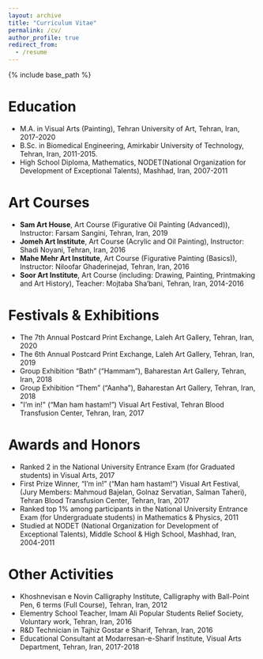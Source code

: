 ```yaml
---
layout: archive
title: "Curriculum Vitae"
permalink: /cv/
author_profile: true
redirect_from:
  - /resume
---
```


{% include base_path %}

Education
======
* M.A. in Visual Arts (Painting), Tehran University of Art, Tehran, Iran, 2017-2020
* B.Sc. in Biomedical Engineering, Amirkabir University of Technology, Tehran, Iran, 2011-2015.
* High School Diploma, Mathematics, NODET(National Organization for Development of Exceptional Talents), Mashhad, Iran, 2007-2011

Art Courses
======
* **Sam Art House**, Art Course (Figurative Oil Painting (Advanced)), Instructor: Farsam Sangini, Tehran, Iran, 2019
* **Jomeh Art Institute**, Art Course (Acrylic and Oil Painting), Instructor: Shadi Noyani, Tehran, Iran, 2016
* **Mahe Mehr Art Institute**, Art Course (Figurative Painting (Basics)), Instructor: Niloofar Ghaderinejad, Tehran, Iran, 2016
* **Soor Art Institute**, Art Course (including: Drawing, Painting, Printmaking and Art History), Teacher: Mojtaba Sha’bani, Tehran, Iran, 2014-2016

Festivals & Exhibitions
======
* The 7th Annual Postcard Print Exchange, Laleh Art Gallery, Tehran, Iran, 2020
* The 6th Annual Postcard Print Exchange, Laleh Art Gallery, Tehran, Iran, 2019
* Group Exhibition “Bath” (“Hammam”), Baharestan Art Gallery, Tehran, Iran, 2018
* Group Exhibition “Them” (“Aanha”), Baharestan Art Gallery, Tehran, Iran, 2018
* "I’m in!" (“Man ham hastam!”) Visual Art Festival, Tehran Blood Transfusion Center, Tehran, Iran, 2017

Awards and Honors
======
* Ranked 2 in the National University Entrance Exam (for Graduated students) in Visual Arts, 2017
* First Prize Winner, “I’m in!” (“Man ham hastam!”) Visual Art Festival, (Jury Members: Mahmoud Bajelan, Golnaz Servatian, Salman Taheri), Tehran Blood Transfusion Center, Tehran, Iran, 2017
* Ranked top 1% among participants in the National University Entrance Exam (for Undergraduate students) in Mathematics & Physics, 2011
* Studied at NODET (National Organization for Development of Exceptional Talents), Middle School & High School, Mashhad, Iran, 2004-2011


Other Activities
======
* Khoshnevisan e Novin Calligraphy Institute, Calligraphy with Ball-Point Pen, 6 terms (Full Course), Tehran, Iran, 2012
* Elementry School Teacher, Imam Ali Popular Students Relief Society, Voluntary work, Tehran, Iran,  2016
* R&D Technician in Tajhiz Gostar e Sharif, Tehran, Iran, 2016
* Educational Consultant at Modarresan-e-Sharif Institute, Visual Arts Department, Tehran, Iran, 2017-2018



<!-- Work experience
======
* Summer 2015: Research Assistant
  * Github University
  * Duties included: Tagging issues
  * Supervisor: Professor Git

* Fall 2015: Research Assistant
  * Github University
  * Duties included: Merging pull requests
  * Supervisor: Professor Hub
  
Skills
======
* Skill 1
* Skill 2
  * Sub-skill 2.1
  * Sub-skill 2.2
  * Sub-skill 2.3
* Skill 3

Publications
======
  <ul>{% for post in site.publications %}
    {% include archive-single-cv.html %}
  {% endfor %}</ul>
  
Talks
======
  <ul>{% for post in site.talks %}
    {% include archive-single-talk-cv.html %}
  {% endfor %}</ul>
  
Teaching
======
  <ul>{% for post in site.teaching %}
    {% include archive-single-cv.html %}
  {% endfor %}</ul>
  
Service and leadership
======
* Currently signed in to 43 different slack teams -->
